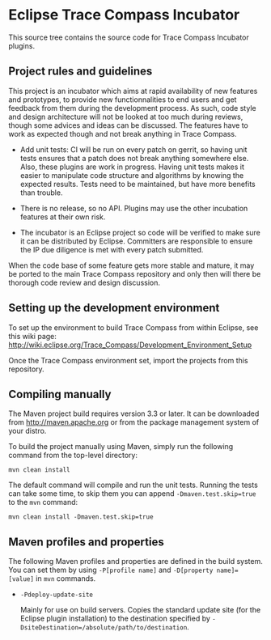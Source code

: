 Eclipse Trace Compass Incubator
===============================

This source tree contains the source code for Trace Compass Incubator plugins.

Project rules and guidelines
----------------------------

This project is an incubator which aims at rapid availability of new features and prototypes, to provide new functionnalities to end users and get feedback from them during the development process. As such, code style and design architecture will not be looked at too much during reviews, though some advices and ideas can be discussed. The features have to work as expected though and not break anything in Trace Compass.

* Add unit tests: CI will be run on every patch on gerrit, so having unit tests ensures that a patch does not break anything somewhere else. Also, these plugins are work in progress. Having unit tests makes it easier to manipulate code structure and algorithms by knowing the expected results. Tests need to be maintained, but have more benefits than trouble.

* There is no release, so no API. Plugins may use the other incubation features at their own risk.

* The incubator is an Eclipse project so code will be verified to make sure it can be distributed by Eclipse. Committers are responsible to ensure the IP due diligence is met with every patch submitted.

When the code base of some feature gets more stable and mature, it may be ported to the main Trace Compass repository and only then will there be thorough code review and design discussion.

Setting up the development environment
--------------------------------------

To set up the environment to build Trace Compass from within Eclipse, see this
wiki page:
<http://wiki.eclipse.org/Trace_Compass/Development_Environment_Setup>

Once the Trace Compass environment set, import the projects from this repository.

Compiling manually
------------------

The Maven project build requires version 3.3 or later. It can be downloaded from
<http://maven.apache.org> or from the package management system of your distro.

To build the project manually using Maven, simply run the following command from
the top-level directory:

    mvn clean install

The default command will compile and run the unit tests. Running the tests can
take some time, to skip them you can append `-Dmaven.test.skip=true` to the
`mvn` command:

    mvn clean install -Dmaven.test.skip=true

Maven profiles and properties
-----------------------------

The following Maven profiles and properties are defined in
the build system. You can set them by using `-P[profile name]` and
`-D[property name]=[value]` in `mvn` commands.

* `-Pdeploy-update-site`

  Mainly for use on build servers. Copies the standard update site (for the
  Eclipse plugin installation) to the destination specified by
  `-DsiteDestination=/absolute/path/to/destination`.


